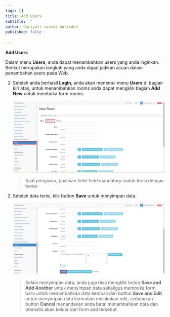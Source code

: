 ```yaml
---
tags: []
title: Add Users
subtitle: ''
author: hariyati suarni nurindah
published: false

---
```

**Add Users**

Dalam menu **Users**, anda dapat menambahkan users yang anda inginkan. Berikut merupakan langkah yang anda dapat jadikan acuan dalam penambahan users pada Web.

1. Setelah anda berhasil **Login**, anda akan menemui menu **Users** di bagian kiri atas, untuk menambahkan rooms anda dapat mengklik bagian **Add New** untuk membuka form rooms.

   ![](/uploads/rooms6-1.PNG)

   > Saat pengisian, pastikan field-field mandatory sudah terisi dengan benar.
2. Setelah data terisi, klik button **Save** untuk menyimpan data.

   ![](/uploads/rooms7-1.PNG)

   > Selain menyimpan data, anda juga bisa mengklik buton **Save and Add Another** untuk menyimpan data sekaligus membuka form baru untuk menambahkan data kembali dan button **Save and Edit** untuk menyimpan data kemudian melakukan edit, sedangkan button **Cancel** menandakan anda batal menambahkan data dan otomatis akan keluar dari form add tersebut.